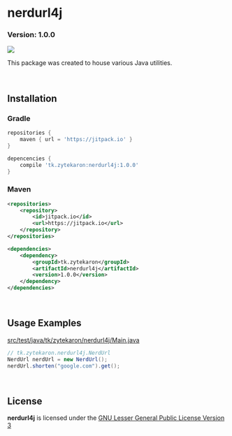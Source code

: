 # nerdurl4j
### Version: 1.0.0
[![](https://jitpack.io/v/tk.zytekaron/nerdurl4j.svg)](https://jitpack.io/#tk.zytekaron/nerdurl4j)

This package was created to house various Java utilities.

<br/>

## Installation

### Gradle
```groovy
repositories {
    maven { url = 'https://jitpack.io' }
}
```
```groovy
depencencies {
    compile 'tk.zytekaron:nerdurl4j:1.0.0'
}
```

### Maven
```xml
<repositories>
    <repository>
        <id>jitpack.io</id>
        <url>https://jitpack.io</url>
    </repository>
</repositories>
```

```xml
<dependencies>
    <dependency>
        <groupId>tk.zytekaron</groupId>
        <artifactId>nerdurl4j</artifactId>
        <version>1.0.0</version>
    </dependency>
</dependencies>
```

<br/>

## Usage Examples
[src/test/java/tk/zytekaron/nerdurl4j/Main.java](src/test/java/tk/zytekaron/nerdurl4j/Main.java)
```java
// tk.zytekaron.nerdurl4j.NerdUrl
NerdUrl nerdUrl = new NerdUrl();
nerdUrl.shorten("google.com").get();
```

<br/>

## License
<b>nerdurl4j</b> is licensed under the [GNU Lesser General Public License Version 3](https://github.com/Zytekaron/discord.bio/blob/master/LICENSE)